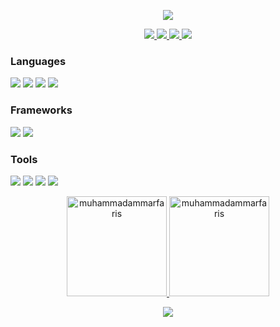 <p align="center">
    <img src="https://readme-typing-svg.herokuapp.com/?lines=Hi%20there;I'm+Muhammad+Ammar+Faris+Fauzi;A+Front-End+Mobile+Developer&font=Fira%20Code&color=%23D62F79&center=true&width=500&height=30">
</p>

<p align="center">
  <a href="https://www.linkedin.com/in/ammar-faris-fauzi-339260295/" target="_blank">
    <img src="https://img.shields.io/badge/-LinkedIn-000000?style=for-the-badge&logo=Linkedin&logoColor=0077B5">
  </a>
  <a href="https://open.spotify.com/user/31zc2a4hozn3awzskii3xce6b5xq?si=a64484a08ffb4cea" target="_blank">
    <img src="https://img.shields.io/badge/Spotify-000000?style=for-the-badge&logo=spotify&logoColor=1ED760">
  </a>
  <a href="https://dribbble.com/Shion12" target="_blank">
    <img src="https://img.shields.io/badge/Dribbble-000000?style=for-the-badge&logo=dribbble&logoColor=EA4C89">
  </a>
  <a href="https://www.instagram.com/onekebabplease._/?utm_source=ig_web_button_share_sheet" target="_blank">
    <img src="https://img.shields.io/badge/Instagram-000000?style=for-the-badge&logo=instagram&logoColor=E4405F">
  </a>
</p>

<h3 align="left">Languages</h3>

<p>
  <img src="https://img.shields.io/badge/css3-000000.svg?style=for-the-badge&logo=css3&logoColor=%231572B6">
  <img src="https://img.shields.io/badge/javascript-000000.svg?style=for-the-badge&logo=javascript&logoColor=%23F7DF1E">
  <img src="https://img.shields.io/badge/html5-000000.svg?style=for-the-badge&logo=html5&logoColor=%23E34F26">
  <img src="https://img.shields.io/badge/java-000000.svg?style=for-the-badge&logo=openjdk&logoColor=%23ED8B00">
</p>

<h3 align="left">Frameworks</h3>

<p>
  <img src="https://img.shields.io/badge/Flutter-000000?style=for-the-badge&logo=flutter&logoColor=02569B">
  <img src="https://img.shields.io/badge/Laravel-000000?style=for-the-badge&logo=laravel&logoColor=FF2D20">
</p>

<h3 align="left">Tools</h3>

<p>
  <img src="https://img.shields.io/badge/Figma-000000?style=for-the-badge&logo=figma&logoColor=F24E1E">
  <img src="https://img.shields.io/badge/ChatGPT-000000?style=for-the-badge&logo=openai&logoColor=74aa9c">
  <img src="https://img.shields.io/badge/GitHub-000000?style=for-the-badge&logo=github&logoColor=white">
  <img src="https://img.shields.io/badge/Canva-000000?style=for-the-badge&logo=Canva&logoColor=00C4CC">
</p>

<div align="center">
  <a href="https://github.com/muhammadammarfaris">
    <img height="160em" src="https://github-readme-streak-stats.herokuapp.com/?user=muhammadammarfaris&theme=tokyonight" alt="muhammadammarfaris"/>
    <img height="160em" src="https://github-readme-stats.vercel.app/api?username=muhammadammarfaris&show_icons=true&locale=en&layout=compact&theme=tokyonight" alt="muhammadammarfaris"/>
  </a>
</div>

<p align="center">
  <img src="https://capsule-render.vercel.app/api?type=waving&color=gradient&height=100&section=footer"/>
</p>
